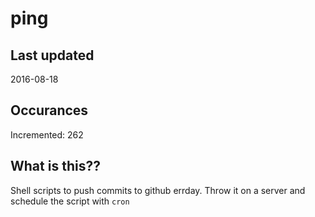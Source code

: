# ping

## Last updated
2016-08-18

## Occurances
Incremented: 262

## What is this?? 
Shell scripts to push commits to github errday. Throw it on a server and schedule the script with `cron`
